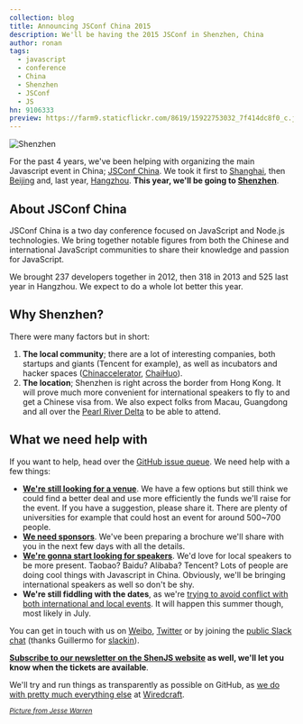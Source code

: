 ```yaml
---
collection: blog
title: Announcing JSConf China 2015
description: We'll be having the 2015 JSConf in Shenzhen, China
author: ronan
tags:
  - javascript
  - conference
  - China
  - Shenzhen
  - JSConf
  - JS
hn: 9106333
preview: https://farm9.staticflickr.com/8619/15922753032_7f414dc8f0_c.jpg
---
```


![Shenzhen](https://farm9.staticflickr.com/8619/15922753032_7f414dc8f0_c.jpg)

For the past 4 years, we've been helping with organizing the main Javascript event in China; [JSConf China](http://jsconf.cn). We took it first to [Shanghai](http://2012.jsconf.cn), then [Beijing](http://2013.jsconf.cn) and, last year, [Hangzhou](http://2014.jsconf.cn). **This year, we'll be going to [Shenzhen](http://2015.jsconf.cn)**.

<!--more-->

## About JSConf China

JSConf China is a two day conference focused on JavaScript and Node.js technologies. We bring together notable figures from both the Chinese and international JavaScript communities to share their knowledge and passion for JavaScript.

We brought 237 developers together in 2012, then 318 in 2013 and 525 last year in Hangzhou. We expect to do a whole lot better this year.

## Why Shenzhen?

There were many factors but in short:

1. **The local community**; there are a lot of interesting companies, both startups and giants (Tencent for example), as well as incubators and hacker spaces ([Chinaccelerator](http://chinaccelerator.com/), [ChaiHuo](http://hackerspaces.org/wiki/Chaihuo)).
1. **The location**; Shenzhen is right across the border from Hong Kong. It will prove much more convenient for international speakers to fly to and get a Chinese visa from. We also expect folks from Macau, Guangdong and all over the [Pearl River Delta](http://en.wikipedia.org/wiki/Pearl_River_Delta) to be able to attend.

## What we need help with

If you want to help, head over the [GitHub issue queue](https://github.com/jsconfcn/ShenJS/issues). We need help with a few things:

- **[We're still looking for a venue](https://github.com/jsconfcn/ShenJS/issues/1)**. We have a few options but still think we could find a better deal and use more efficiently the funds we'll raise for the event. If you have a suggestion, please share it. There are plenty of universities for example that could host an event for around 500~700 people.
- **[We need sponsors](https://github.com/jsconfcn/ShenJS/issues/7)**. We've been preparing a brochure we'll share with you in the next few days with all the details.
- **[We're gonna start looking for speakers](https://github.com/jsconfcn/ShenJS/issues/14)**. We'd love for local speakers to be more present. Taobao? Baidu? Alibaba? Tencent? Lots of people are doing cool things with Javascript in China. Obviously, we'll be bringing international speakers as well so don't be shy.
- **We're still fiddling with the dates**, as we're [trying to avoid conflict with both international and local events](https://github.com/jsconfcn/ShenJS/issues/8). It will happen this summer though, most likely in July.

You can get in touch with us on [Weibo](http://weibo.com/jsconfchina), [Twitter](https://twitter.com/jsconfcn) or by joining the [public Slack chat](https://shenjs.herokuapp.com/) (thanks Guillermo for [slackin](http://rauchg.com/slackin/)).

**[Subscribe to our newsletter on the ShenJS website](http://2015.jsconf.cn) as well, we'll let you know when the tickets are available**.

We'll try and run things as transparently as possible on GitHub, as [we do with pretty much everything else](http://wiredcraft.com/blog/github-for-everything/) at [Wiredcraft](http://wiredcraft.com).

<small>*[Picture from Jesse Warren](https://www.flickr.com/photos/jessewarren/15922753032)*</small>
